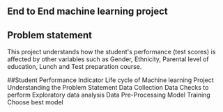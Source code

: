 ## End to End machine learning project 

## Problem statement
This project understands how the student's performance (test scores) is affected by other variables such as Gender, Ethnicity, Parental level of education, Lunch and Test preparation course.

##Student Performance Indicator
Life cycle of Machine learning Project
Understanding the Problem Statement
Data Collection
Data Checks to perform
Exploratory data analysis
Data Pre-Processing
Model Training
Choose best model
